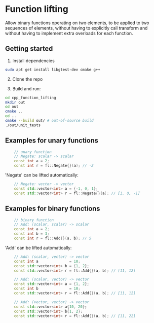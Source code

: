 # Function lifting

Allow binary functions operating on two elements, to be applied to two sequences of elements, without having to explicitly call transform and without having to implement extra overloads for each function.

## Getting started

1. Install dependencies
```bash
sudo apt get install libgtest-dev cmake g++
```

2. Clone the repo

3. Build and run:
```bash
cd cpp_function_lifting
mkdir out
cd out
cmake ..
cd ..
cmake --build out/ # out-of-source build
./out/unit_tests
```

## Examples for unary functions

```cpp
    // unary function
    // Negate: scalar -> scalar
    const int a = 2;
    const int r = fl::Negate{}(a); // -2
```

'Negate' can be lifted automatically:

```cpp
    // Negate: vector -> vector
    const std::vector<int> a = {-1, 0, 1};
    const std::vector<int> r = fl::Negate{}(a); // [1, 0, -1]
```

## Examples for binary functions

```cpp
    // binary function
    // Add: (scalar, scalar) -> scalar
    const int a = 2;
    const int b = 3;
    const int r = fl::Add{}(a, b); // 5
```

'Add' can be lifted automatically:

```cpp
    // Add: (scalar, vector) -> vector
    const int a              = 10;
    const std::vector<int> b = {1, 2};
    const std::vector<int> r = fl::Add{}(a, b); // [11, 12]
```

```cpp
    // Add: (scalar, vector) -> vector
    const std::vector<int> a = {1, 2};
    const int b              = 10;
    const std::vector<int> r = fl::Add{}(a, b); // [11, 12]
```

```cpp
    // Add: (vector, vector) -> vector
    const std::vector<int> a{10, 20};
    const std::vector<int> b{1, 2};
    const std::vector<int> r = fl::Add{}(a, b); // [11, 22]
```
